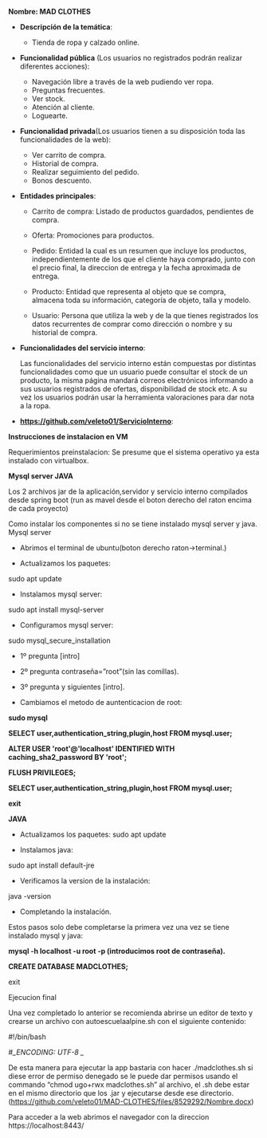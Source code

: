 **Nombre: MAD CLOTHES**

- **Descripción de la temática**:
  - Tienda de ropa y calzado online.

- **Funcionalidad pública** (Los usuarios no registrados podrán realizar diferentes acciones):

  - Navegación libre a través de la web pudiendo ver ropa.
  - Preguntas frecuentes.
  - Ver stock.
  - Atención al cliente.
  - Loguearte.

- **Funcionalidad privada**(Los usuarios tienen a su disposición toda las funcionalidades de la web):

  - Ver carrito de compra.
  - Historial de compra.
  - Realizar seguimiento del pedido.
  - Bonos descuento.

- **Entidades principales**:
  - Carrito de compra: Listado de productos guardados, pendientes de compra.

  - Oferta: Promociones para productos.
  
  - Pedido:  Entidad la cual es un resumen que incluye los productos, independientemente de los  que el cliente haya comprado, junto con el precio final, la direccion de entrega y la fecha aproximada de entrega.
  
  - Producto: Entidad que representa al objeto que se compra, almacena toda su información, categoría de objeto, talla y modelo.
  
  - Usuario: Persona que utiliza la web y de la que tienes registrados los datos recurrentes de comprar como dirección o nombre y su historial de compra.

- **Funcionalidades del servicio interno**:

     Las funcionalidades del servicio interno están compuestas por distintas funcionalidades como que un usuario puede consultar el stock de un producto, la misma        página mandará correos electrónicos informando a sus usuarios registrados de ofertas, disponibilidad de stock etc. A su vez los usuarios podrán usar la              herramienta valoraciones para dar nota a la ropa.
- **https://github.com/veleto01/ServicioInterno**:
     
**Instrucciones de instalacion en VM**

Requerimientos preinstalacion: Se presume que el sistema operativo ya esta instalado con virtualbox.

**Mysql server JAVA**

Los 2 archivos jar de la aplicación,servidor y servicio interno compilados desde spring boot (run as mavel desde el boton derecho del raton encima de cada proyecto)

Como instalar los componentes si no se tiene instalado mysql server y java.
Mysql server

- Abrimos el terminal de ubuntu(boton derecho raton→terminal.)

- Actualizamos los paquetes:

sudo apt update

- Instalamos mysql server:

sudo apt install mysql-server

- Configuramos mysql server:

sudo mysql_secure_installation

- 1º pregunta [intro]

- 2º pregunta contraseña=”root”(sin las comillas).

- 3º pregunta y siguientes [intro].

- Cambiamos el metodo de auntenticacion de root:

**sudo mysql**

**SELECT user,authentication_string,plugin,host FROM mysql.user;**

**ALTER USER 'root'@'localhost' IDENTIFIED WITH caching_sha2_password BY 'root';**

**FLUSH PRIVILEGES;**

**SELECT user,authentication_string,plugin,host FROM mysql.user;**

**exit**

**JAVA**

- Actualizamos los paquetes:
sudo apt update

- Instalamos java:

sudo apt install default-jre

- Verificamos la version de la instalación:

java -version

- Completando la instalación.

Estos pasos solo debe completarse la primera vez una vez se tiene instalado mysql y java:

**mysql -h localhost -u root -p (introducimos root de contraseña).**

**CREATE DATABASE MADCLOTHES;**

exit

Ejecucion final

Una vez completado lo anterior se recomienda abrirse un editor de texto y crearse un archivo con autoescuelaalpine.sh con el siguiente contenido:


 #!/bin/bash
 
 #_*_ENCODING: UTF-8 _*_

 

De esta manera para ejecutar la app bastaria con hacer ./madclothes.sh si diese error de permiso denegado se le puede dar permisos usando el commando “chmod ugo+rwx madclothes.sh” al archivo, el .sh debe estar en el mismo directorio que los .jar y ejecutarse desde ese directorio.
(https://github.com/veleto01/MAD-CLOTHES/files/8529292/Nombre.docx)

Para acceder a la web abrimos el navegador con la direccion https://localhost:8443/

